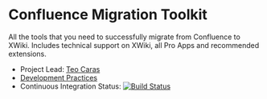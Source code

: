 # Confluence Migration Toolkit

All the tools that you need to successfully migrate from Confluence to XWiki. Includes technical support on XWiki, all Pro Apps and recommended extensions.

* Project Lead: [Teo Caras](https://github.com/trrenty)
* [Development Practices](http://dev.xwiki.org/xwiki/bin/view/Community/DevelopmentPractices)
* Continuous Integration Status: [![Build Status](http://ci.xwikisas.com/view/All/job/xwikisas/job/confluence-migration-package/job/master/badge/icon)](http://ci.xwikisas.com/view/All/job/xwikisas/job/confluence-migration-package/job/master/)
